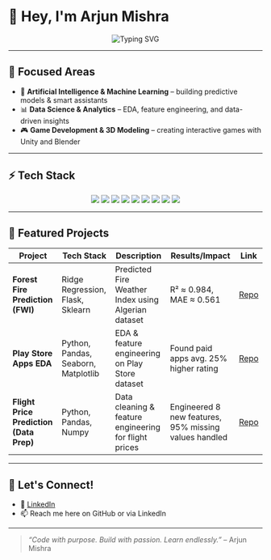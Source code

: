 # 👋 Hey, I'm Arjun Mishra  

<p align="center">
  <img src="https://readme-typing-svg.demolab.com?font=Fira+Code&size=22&pause=1000&color=00FF00&center=true&vCenter=true&width=500&lines=AI+%26+ML+Enthusiast;Data+Science+Learner;Game+Dev+Explorer" alt="Typing SVG" />
</p>

---

## 🎯 Focused Areas  

- 🤖 **Artificial Intelligence & Machine Learning** – building predictive models & smart assistants  
- 📊 **Data Science & Analytics** – EDA, feature engineering, and data-driven insights  
- 🎮 **Game Development & 3D Modeling** – creating interactive games with Unity and Blender  

---

## ⚡ Tech Stack  

<p align="center">
  <img src="https://img.shields.io/badge/Python-3776AB?style=for-the-badge&logo=python&logoColor=white"/>
  <img src="https://img.shields.io/badge/TensorFlow-FF6F00?style=for-the-badge&logo=tensorflow&logoColor=white"/>
  <img src="https://img.shields.io/badge/PyTorch-EE4C2C?style=for-the-badge&logo=pytorch&logoColor=white"/>
  <img src="https://img.shields.io/badge/Scikit--Learn-F7931E?style=for-the-badge&logo=scikitlearn&logoColor=white"/>
  <img src="https://img.shields.io/badge/Flask-000000?style=for-the-badge&logo=flask&logoColor=white"/>
  <img src="https://img.shields.io/badge/Pandas-150458?style=for-the-badge&logo=pandas&logoColor=white"/>
  <img src="https://img.shields.io/badge/Numpy-013243?style=for-the-badge&logo=numpy&logoColor=white"/>
  <img src="https://img.shields.io/badge/Unity-100000?style=for-the-badge&logo=unity&logoColor=white"/>
  <img src="https://img.shields.io/badge/Blender-F5792A?style=for-the-badge&logo=blender&logoColor=white"/>
</p>

---

## 🚀 Featured Projects  

| Project                                | Tech Stack                      | Description | Results/Impact | Link |
|----------------------------------------|----------------------------------|-------------|----------------|------|
| **Forest Fire Prediction (FWI)**       | Ridge Regression, Flask, Sklearn | Predicted Fire Weather Index using Algerian dataset | R² ≈ 0.984, MAE ≈ 0.561 | [Repo](https://github.com/Arjun-Mishra-29/Test-Forest-Fire-Analysis) |
| **Play Store Apps EDA**                | Python, Pandas, Seaborn, Matplotlib | EDA & feature engineering on Play Store dataset | Found paid apps avg. 25% higher rating | [Repo](#) |
| **Flight Price Prediction (Data Prep)**| Python, Pandas, Numpy           | Data cleaning & feature engineering for flight prices | Engineered 8 new features, 95% missing values handled | [Repo](#) |

---

## 💬 Let's Connect!  

- 💼 [LinkedIn](https://www.linkedin.com/in/arjunistra)  
- 📫 Reach me here on GitHub or via LinkedIn  

---

> *“Code with purpose. Build with passion. Learn endlessly.”* – Arjun Mishra  
